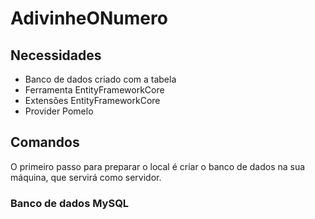 # AdivinheONumero

## Necessidades
- Banco de dados criado com a tabela 
- Ferramenta EntityFrameworkCore 
- Extensões EntityFrameworkCore 
- Provider Pomelo

## Comandos 
O primeiro passo para preparar o local é criar o banco de dados na sua máquina, que servirá como servidor.

### Banco de dados MySQL
